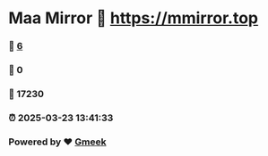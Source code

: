 # Maa Mirror :link: https://mmirror.top 
### :page_facing_up: [6](https://mmirror.top/tag.html) 
### :speech_balloon: 0 
### :hibiscus: 17230 
### :alarm_clock: 2025-03-23 13:41:33 
### Powered by :heart: [Gmeek](https://github.com/Meekdai/Gmeek)
